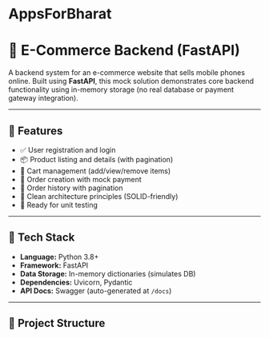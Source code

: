 # AppsForBharat

# 📱 E-Commerce Backend (FastAPI)

A backend system for an e-commerce website that sells mobile phones online. Built using **FastAPI**, this mock solution demonstrates core backend functionality using in-memory storage (no real database or payment gateway integration).

---

## 🚀 Features

- ✅ User registration and login
- 📦 Product listing and details (with pagination)
- 🛒 Cart management (add/view/remove items)
- 🧾 Order creation with mock payment
- 📜 Order history with pagination
- 🧱 Clean architecture principles (SOLID-friendly)
- 🧪 Ready for unit testing

---

## 🧰 Tech Stack

- **Language:** Python 3.8+
- **Framework:** FastAPI
- **Data Storage:** In-memory dictionaries (simulates DB)
- **Dependencies:** Uvicorn, Pydantic
- **API Docs:** Swagger (auto-generated at `/docs`)

---

## 📂 Project Structure

